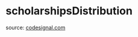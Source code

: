 <h1>scholarshipsDistribution</h1>
<p>source: <a href="https://www.codesignal.com/">codesignal.com</a>

